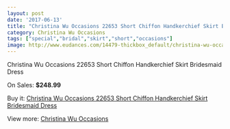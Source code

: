 ```yaml
---
layout: post
date: '2017-06-13'
title: "Christina Wu Occasions 22653 Short Chiffon Handkerchief Skirt Bridesmaid Dress"
category: Christina Wu Occasions
tags: ["special","bridal","skirt","short","occasions"]
image: http://www.eudances.com/14479-thickbox_default/christina-wu-occasions-22653-short-chiffon-handkerchief-skirt-bridesmaid-dress.jpg
---
```

Christina Wu Occasions 22653 Short Chiffon Handkerchief Skirt Bridesmaid Dress

On Sales: **$248.99**
<a href="https://www.eudances.com/en/christina-wu-occasions/4338-christina-wu-occasions-22653-short-chiffon-handkerchief-skirt-bridesmaid-dress.html"><amp-img layout="responsive" width="600" height="600" src="//www.eudances.com/14479-thickbox_default/christina-wu-occasions-22653-short-chiffon-handkerchief-skirt-bridesmaid-dress.jpg" alt="Christina Wu Occasions 22653 Short Chiffon Handkerchief Skirt Bridesmaid Dress 0" /></a>
<a href="https://www.eudances.com/en/christina-wu-occasions/4338-christina-wu-occasions-22653-short-chiffon-handkerchief-skirt-bridesmaid-dress.html"><amp-img layout="responsive" width="600" height="600" src="//www.eudances.com/14482-thickbox_default/christina-wu-occasions-22653-short-chiffon-handkerchief-skirt-bridesmaid-dress.jpg" alt="Christina Wu Occasions 22653 Short Chiffon Handkerchief Skirt Bridesmaid Dress 1" /></a>
<a href="https://www.eudances.com/en/christina-wu-occasions/4338-christina-wu-occasions-22653-short-chiffon-handkerchief-skirt-bridesmaid-dress.html"><amp-img layout="responsive" width="600" height="600" src="//www.eudances.com/14481-thickbox_default/christina-wu-occasions-22653-short-chiffon-handkerchief-skirt-bridesmaid-dress.jpg" alt="Christina Wu Occasions 22653 Short Chiffon Handkerchief Skirt Bridesmaid Dress 2" /></a>
<a href="https://www.eudances.com/en/christina-wu-occasions/4338-christina-wu-occasions-22653-short-chiffon-handkerchief-skirt-bridesmaid-dress.html"><amp-img layout="responsive" width="600" height="600" src="//www.eudances.com/14480-thickbox_default/christina-wu-occasions-22653-short-chiffon-handkerchief-skirt-bridesmaid-dress.jpg" alt="Christina Wu Occasions 22653 Short Chiffon Handkerchief Skirt Bridesmaid Dress 3" /></a>

Buy it: [Christina Wu Occasions 22653 Short Chiffon Handkerchief Skirt Bridesmaid Dress](https://www.eudances.com/en/christina-wu-occasions/4338-christina-wu-occasions-22653-short-chiffon-handkerchief-skirt-bridesmaid-dress.html "Christina Wu Occasions 22653 Short Chiffon Handkerchief Skirt Bridesmaid Dress")

View more: [Christina Wu Occasions](https://www.eudances.com/en/59-christina-wu-occasions "Christina Wu Occasions")